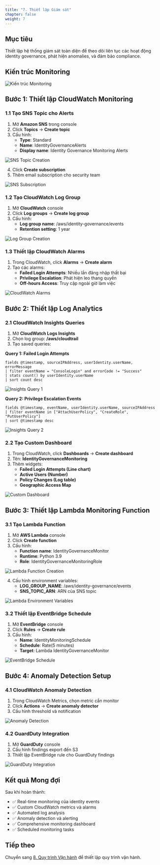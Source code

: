 ```yaml
---
title: "7. Thiết lập Giám sát"
chapter: false
weight: 7
---
```


## Mục tiêu

Thiết lập hệ thống giám sát toàn diện để theo dõi liên tục các hoạt động identity governance, phát hiện anomalies, và đảm bảo compliance.

## Kiến trúc Monitoring

![Kiến trúc Monitoring](/images/7/monitoring-architecture.png)

## Bước 1: Thiết lập CloudWatch Monitoring

### 1.1 Tạo SNS Topic cho Alerts

1. Mở **Amazon SNS** trong console
2. Click **Topics** → **Create topic**
3. Cấu hình:
   - **Type**: Standard
   - **Name**: IdentityGovernanceAlerts
   - **Display name**: Identity Governance Monitoring Alerts

![SNS Topic Creation](/images/7/sns-topic-creation.png)

4. Click **Create subscription**
5. Thêm email subscription cho security team

![SNS Subscription](/images/7/sns-subscription.png)

### 1.2 Tạo CloudWatch Log Group

1. Mở **CloudWatch** console
2. Click **Log groups** → **Create log group**
3. Cấu hình:
   - **Log group name**: /aws/identity-governance/events
   - **Retention setting**: 1 year

![Log Group Creation](/images/7/log-group-creation.png)

### 1.3 Thiết lập CloudWatch Alarms

1. Trong CloudWatch, click **Alarms** → **Create alarm**
2. Tạo các alarms:
   - **Failed Login Attempts**: Nhiều lần đăng nhập thất bại
   - **Privilege Escalation**: Phát hiện leo thang quyền
   - **Off-hours Access**: Truy cập ngoài giờ làm việc

![CloudWatch Alarms](/images/7/cloudwatch-alarms.png)

## Bước 2: Thiết lập Log Analytics

### 2.1 CloudWatch Insights Queries

1. Mở **CloudWatch Logs Insights**
2. Chọn log group: **/aws/cloudtrail**
3. Tạo saved queries:

**Query 1: Failed Login Attempts**
```
fields @timestamp, sourceIPAddress, userIdentity.userName, errorMessage
| filter eventName = "ConsoleLogin" and errorCode != "Success"
| stats count() by userIdentity.userName
| sort count desc
```

![Insights Query 1](/images/7/insights-query-1.png)

**Query 2: Privilege Escalation Events**
```
fields @timestamp, eventName, userIdentity.userName, sourceIPAddress
| filter eventName in ["AttachUserPolicy", "CreateRole", "PutUserPolicy"]
| sort @timestamp desc
```

![Insights Query 2](/images/7/insights-query-2.png)

### 2.2 Tạo Custom Dashboard

1. Trong CloudWatch, click **Dashboards** → **Create dashboard**
2. Tên: **IdentityGovernanceMonitoring**
3. Thêm widgets:
   - **Failed Login Attempts (Line chart)**
   - **Active Users (Number)**
   - **Policy Changes (Log table)**
   - **Geographic Access Map**

![Custom Dashboard](/images/7/custom-dashboard.png)

## Bước 3: Thiết lập Lambda Monitoring Function

### 3.1 Tạo Lambda Function

1. Mở **AWS Lambda** console
2. Click **Create function**
3. Cấu hình:
   - **Function name**: IdentityGovernanceMonitor
   - **Runtime**: Python 3.9
   - **Role**: IdentityGovernanceMonitoringRole

![Lambda Function Creation](/images/7/lambda-function-creation.png)

4. Cấu hình environment variables:
   - **LOG_GROUP_NAME**: /aws/identity-governance/events
   - **SNS_TOPIC_ARN**: ARN của SNS topic

![Lambda Environment Variables](/images/7/lambda-env-variables.png)

### 3.2 Thiết lập EventBridge Schedule

1. Mở **EventBridge** console
2. Click **Rules** → **Create rule**
3. Cấu hình:
   - **Name**: IdentityMonitoringSchedule
   - **Schedule**: Rate(5 minutes)
   - **Target**: Lambda IdentityGovernanceMonitor

![EventBridge Schedule](/images/7/eventbridge-schedule.png)

## Bước 4: Anomaly Detection Setup

### 4.1 CloudWatch Anomaly Detection

1. Trong CloudWatch Metrics, chọn metric cần monitor
2. Click **Actions** → **Create anomaly detector**
3. Cấu hình threshold và notification

![Anomaly Detection](/images/7/anomaly-detection.png)

### 4.2 GuardDuty Integration

1. Mở **GuardDuty** console
2. Cấu hình findings export đến S3
3. Thiết lập EventBridge rule cho GuardDuty findings

![GuardDuty Integration](/images/7/guardduty-integration.png)

## Kết quả Mong đợi

Sau khi hoàn thành:

- ✅ Real-time monitoring của identity events
- ✅ Custom CloudWatch metrics và alarms
- ✅ Automated log analysis
- ✅ Anomaly detection và alerting
- ✅ Comprehensive monitoring dashboard
- ✅ Scheduled monitoring tasks

## Tiếp theo

Chuyển sang [8. Quy trình Vận hành](../8-quy-trinh-van-hanh) để thiết lập quy trình vận hành.